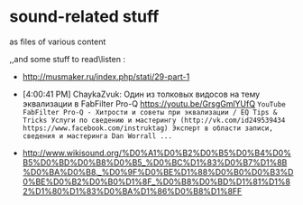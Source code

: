 # sound-related stuff

as files of various content 

,,and some stuff to read\listen :
- http://musmaker.ru/index.php/stati/29-part-1

- [4:00:41 PM] ChaykaZvuk:
Один из толковых видосов на тему эквализации в FabFilter Pro-Q  https://youtu.be/GrsgGmlYUfQ
`YouTube
FabFilter Pro-Q - Хитрости и советы при эквализации / EQ Tips & Tricks
Услуги по сведению и мастерингу (http://vk.com/id249539434 https://www.facebook.com/instruktag) Эксперт в области записи, сведения и мастеринга Dan Worrall ...`

- http://www.wikisound.org/%D0%A1%D0%B2%D0%B5%D0%B4%D0%B5%D0%BD%D0%B8%D0%B5_%D0%BC%D1%83%D0%B7%D1%8B%D0%BA%D0%B8._%D0%9F%D0%BE%D1%88%D0%B0%D0%B3%D0%BE%D0%B2%D0%B0%D1%8F_%D0%B8%D0%BD%D1%81%D1%82%D1%80%D1%83%D0%BA%D1%86%D0%B8%D1%8FF
